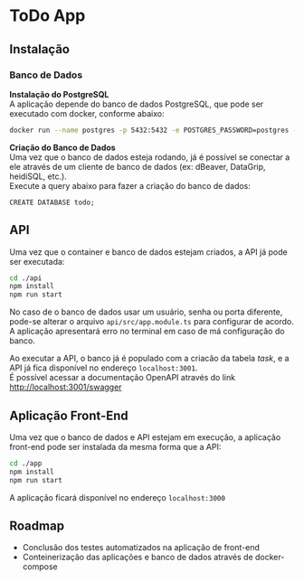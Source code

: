 # ToDo App

## Instalação
### Banco de Dados

**Instalação do PostgreSQL**  
A aplicação depende do banco de dados PostgreSQL, que pode ser executado com docker, conforme abaixo:  
```bash
docker run --name postgres -p 5432:5432 -e POSTGRES_PASSWORD=postgres -d postgres
```
**Criação do Banco de Dados**  
Uma vez que o banco de dados esteja rodando, já é possível se conectar a ele através de um cliente de banco de dados (ex: dBeaver, DataGrip, heidiSQL, etc.).  
Execute a query abaixo para fazer a criação do banco de dados:
```pgsql
CREATE DATABASE todo;
```

## API
Uma vez que o container e banco de dados estejam criados, a API já pode ser executada:
```bash
cd ./api
npm install
npm run start
```
No caso de o banco de dados usar um usuário, senha ou porta diferente, pode-se alterar o arquivo `api/src/app.module.ts` para configurar de acordo. A aplicação apresentará erro no terminal em caso de má configuração do banco.  

Ao executar a API, o banco já é populado com a criacão da tabela _task_, e a API já fica disponível no endereço `localhost:3001`.  
É possível acessar a documentação OpenAPI através do link [http://localhost:3001/swagger]()  

## Aplicação Front-End
Uma vez que o banco de dados e API estejam em execução, a aplicação front-end pode ser instalada da mesma forma que a API:
```bash
cd ./app
npm install
npm run start
```  
A aplicação ficará disponível no endereço `localhost:3000`

## Roadmap
- Conclusão dos testes automatizados na aplicação de front-end
- Conteinerização das aplicações e banco de dados através de docker-compose